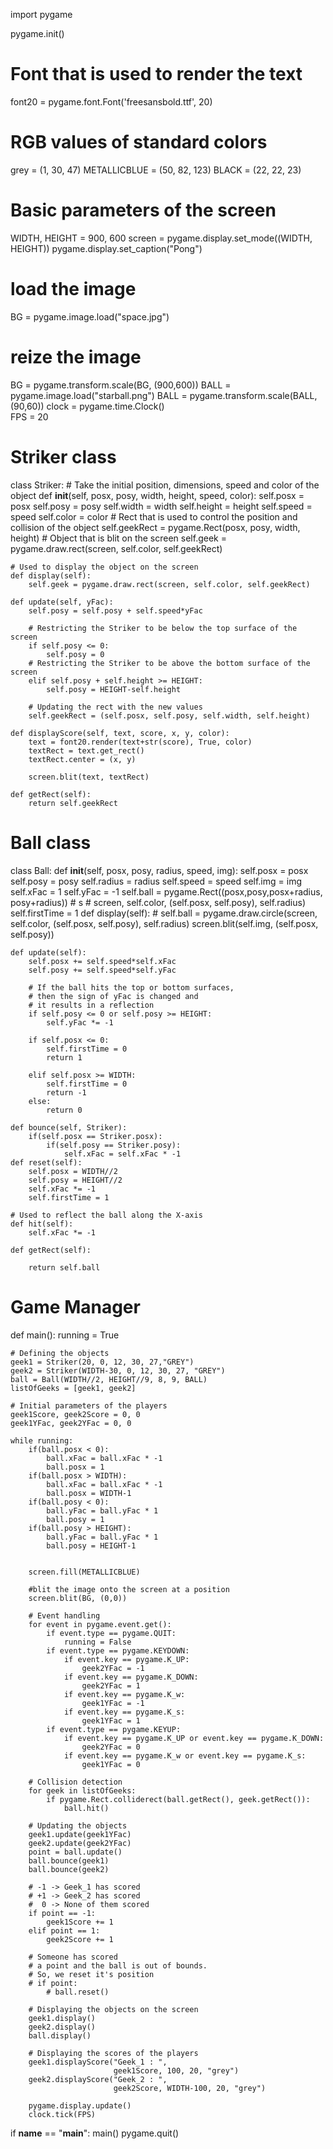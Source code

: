 import pygame

pygame.init()
 
# Font that is used to render the text
font20 = pygame.font.Font('freesansbold.ttf', 20)
 
# RGB values of standard colors
grey = (1, 30, 47)
METALLICBLUE = (50, 82, 123)
BLACK = (22, 22, 23)

 

# Basic parameters of the screen
WIDTH, HEIGHT = 900, 600
screen = pygame.display.set_mode((WIDTH, HEIGHT))
pygame.display.set_caption("Pong")


# load the image
BG = pygame.image.load("space.jpg")
# reize the image
BG = pygame.transform.scale(BG, (900,600))
BALL = pygame.image.load("starball.png")
BALL = pygame.transform.scale(BALL, (90,60))
clock = pygame.time.Clock()    
FPS = 20



# Striker class
 
 
class Striker:
        # Take the initial position, dimensions, speed and color of the object
    def __init__(self, posx, posy, width, height, speed, color):
        self.posx = posx
        self.posy = posy
        self.width = width
        self.height = height
        self.speed = speed
        self.color = color
        # Rect that is used to control the position and collision of the object
        self.geekRect = pygame.Rect(posx, posy, width, height)
        # Object that is blit on the screen
        self.geek = pygame.draw.rect(screen, self.color, self.geekRect)
 
    # Used to display the object on the screen
    def display(self):
        self.geek = pygame.draw.rect(screen, self.color, self.geekRect)
 
    def update(self, yFac):
        self.posy = self.posy + self.speed*yFac
 
        # Restricting the Striker to be below the top surface of the screen
        if self.posy <= 0:
            self.posy = 0
        # Restricting the Striker to be above the bottom surface of the screen
        elif self.posy + self.height >= HEIGHT:
            self.posy = HEIGHT-self.height
 
        # Updating the rect with the new values
        self.geekRect = (self.posx, self.posy, self.width, self.height)
 
    def displayScore(self, text, score, x, y, color):
        text = font20.render(text+str(score), True, color)
        textRect = text.get_rect()
        textRect.center = (x, y)
 
        screen.blit(text, textRect)
 
    def getRect(self):
        return self.geekRect
 
# Ball class
     
 
class Ball:
    def __init__(self, posx, posy, radius, speed, img):
        self.posx = posx
        self.posy = posy
        self.radius = radius
        self.speed = speed
        self.img = img
        self.xFac = 1
        self.yFac = -1
        self.ball = pygame.Rect((posx,posy,posx+radius, posy+radius))
            # s
            # screen, self.color, (self.posx, self.posy), self.radius)
        self.firstTime = 1 
    def display(self):
        # self.ball = pygame.draw.circle(screen, self.color, (self.posx, self.posy), self.radius)
        screen.blit(self.img, (self.posx, self.posy))

    def update(self):
        self.posx += self.speed*self.xFac
        self.posy += self.speed*self.yFac

        # If the ball hits the top or bottom surfaces, 
        # then the sign of yFac is changed and 
        # it results in a reflection
        if self.posy <= 0 or self.posy >= HEIGHT:
            self.yFac *= -1
 
        if self.posx <= 0:
            self.firstTime = 0
            return 1
        
        elif self.posx >= WIDTH:
            self.firstTime = 0
            return -1
        else:
            return 0
    
    def bounce(self, Striker):
        if(self.posx == Striker.posx):
            if(self.posy == Striker.posy):
                self.xFac = self.xFac * -1    
    def reset(self):
        self.posx = WIDTH//2
        self.posy = HEIGHT//2
        self.xFac *= -1
        self.firstTime = 1
 
    # Used to reflect the ball along the X-axis
    def hit(self):
        self.xFac *= -1
 
    def getRect(self):

        return self.ball
 
# Game Manager
 
 
def main():
    running = True
 
    # Defining the objects
    geek1 = Striker(20, 0, 12, 30, 27,"GREY")
    geek2 = Striker(WIDTH-30, 0, 12, 30, 27, "GREY")
    ball = Ball(WIDTH//2, HEIGHT//9, 8, 9, BALL)
    listOfGeeks = [geek1, geek2]
 
    # Initial parameters of the players
    geek1Score, geek2Score = 0, 0
    geek1YFac, geek2YFac = 0, 0
 
    while running:
        if(ball.posx < 0):
            ball.xFac = ball.xFac * -1
            ball.posx = 1
        if(ball.posx > WIDTH):
            ball.xFac = ball.xFac * -1
            ball.posx = WIDTH-1
        if(ball.posy < 0):
            ball.yFac = ball.yFac * 1
            ball.posy = 1
        if(ball.posy > HEIGHT):
            ball.yFac = ball.yFac * 1
            ball.posy = HEIGHT-1


        screen.fill(METALLICBLUE)

        #blit the image onto the screen at a position
        screen.blit(BG, (0,0))

        # Event handling
        for event in pygame.event.get():
            if event.type == pygame.QUIT:
                running = False
            if event.type == pygame.KEYDOWN:
                if event.key == pygame.K_UP:
                    geek2YFac = -1
                if event.key == pygame.K_DOWN:
                    geek2YFac = 1
                if event.key == pygame.K_w:
                    geek1YFac = -1
                if event.key == pygame.K_s:
                    geek1YFac = 1
            if event.type == pygame.KEYUP:
                if event.key == pygame.K_UP or event.key == pygame.K_DOWN:
                    geek2YFac = 0
                if event.key == pygame.K_w or event.key == pygame.K_s:
                    geek1YFac = 0
 
        # Collision detection
        for geek in listOfGeeks:
            if pygame.Rect.colliderect(ball.getRect(), geek.getRect()):
                ball.hit()
 
        # Updating the objects
        geek1.update(geek1YFac)
        geek2.update(geek2YFac)
        point = ball.update()
        ball.bounce(geek1)
        ball.bounce(geek2)
 
        # -1 -> Geek_1 has scored
        # +1 -> Geek_2 has scored
        #  0 -> None of them scored
        if point == -1:
            geek1Score += 1
        elif point == 1:
            geek2Score += 1
 
        # Someone has scored
        # a point and the ball is out of bounds.
        # So, we reset it's position
        # if point:   
            # ball.reset()
 
        # Displaying the objects on the screen
        geek1.display()
        geek2.display()
        ball.display()
 
        # Displaying the scores of the players
        geek1.displayScore("Geek_1 : ", 
                           geek1Score, 100, 20, "grey")
        geek2.displayScore("Geek_2 : ", 
                           geek2Score, WIDTH-100, 20, "grey")
 
        pygame.display.update()
        clock.tick(FPS)     
 
 
if __name__ == "__main__":
    main()
    pygame.quit()